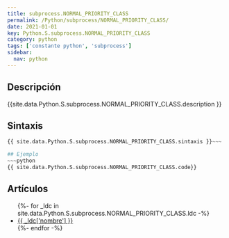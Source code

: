 ```yaml
---
title: subprocess.NORMAL_PRIORITY_CLASS
permalink: /Python/subprocess/NORMAL_PRIORITY_CLASS/
date: 2021-01-01
key: Python.S.subprocess.NORMAL_PRIORITY_CLASS
category: python
tags: ['constante python', 'subprocess']
sidebar: 
  nav: python
---
```


## Descripción
{{site.data.Python.S.subprocess.NORMAL_PRIORITY_CLASS.description }}

## Sintaxis
~~~python
{{ site.data.Python.S.subprocess.NORMAL_PRIORITY_CLASS.sintaxis }}~~~

## Ejemplo
~~~python
{{ site.data.Python.S.subprocess.NORMAL_PRIORITY_CLASS.code}}
~~~

## Artículos
<ul>
{%- for _ldc in site.data.Python.S.subprocess.NORMAL_PRIORITY_CLASS.ldc -%}
   <li>
       <a href="{{_ldc['url'] }}">{{ _ldc['nombre'] }}</a>
   </li>
{%- endfor -%}
</ul>
